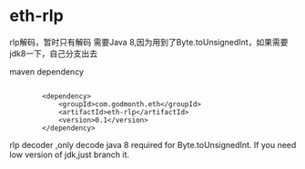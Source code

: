 # eth-rlp
rlp解码，暂时只有解码
需要Java 8,因为用到了Byte.toUnsignedInt，如果需要jdk8一下，自己分支出去

maven dependency
```

		<dependency>
			<groupId>com.godmonth.eth</groupId>
			<artifactId>eth-rlp</artifactId>
			<version>0.1</version>
		</dependency>
```

rlp decoder ,only decode
java 8 required for Byte.toUnsignedInt. If you need low version of jdk,just branch it. 